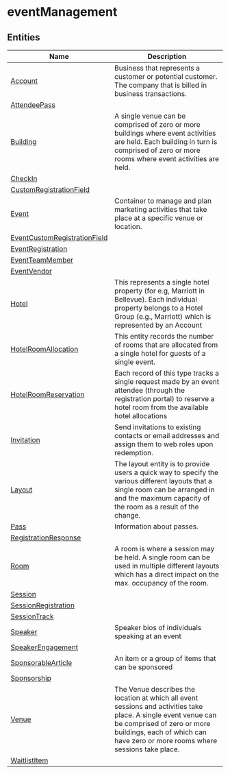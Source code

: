 
# eventManagement


## Entities

|Name|Description|
|---|---|
|[Account](Account.cdm.json)|Business that represents a customer or potential customer. The company that is billed in business transactions.|
|[AttendeePass](AttendeePass.cdm.json)||
|[Building](Building.cdm.json)|A single venue can be comprised of zero or more buildings where event activities are held. Each building in turn is comprised of zero or more rooms where event activities are held.|
|[CheckIn](CheckIn.cdm.json)||
|[CustomRegistrationField](CustomRegistrationField.cdm.json)||
|[Event](Event.cdm.json)|Container to manage and plan marketing activities that take place at a specific venue or location.|
|[EventCustomRegistrationField](EventCustomRegistrationField.cdm.json)||
|[EventRegistration](EventRegistration.cdm.json)||
|[EventTeamMember](EventTeamMember.cdm.json)||
|[EventVendor](EventVendor.cdm.json)||
|[Hotel](Hotel.cdm.json)|This represents a single hotel property (for e.g, Marriott in Bellevue). Each individual property belongs to a Hotel Group (e.g., Marriott) which is represented by an Account|
|[HotelRoomAllocation](HotelRoomAllocation.cdm.json)|This entity records the number of rooms that are allocated from a single hotel for guests of a single event.|
|[HotelRoomReservation](HotelRoomReservation.cdm.json)|Each record of this type tracks a single request made by an event attendee (through the registration portal) to reserve a hotel room from the available hotel allocations|
|[Invitation](Invitation.cdm.json)|Send invitations to existing contacts or email addresses and assign them to web roles upon redemption.|
|[Layout](Layout.cdm.json)|The layout entity is to provide users a quick way to specify the various different layouts that a single room can be arranged in and the maximum capacity of the room as a result of the change.|
|[Pass](Pass.cdm.json)|Information about passes.|
|[RegistrationResponse](RegistrationResponse.cdm.json)||
|[Room](Room.cdm.json)|A room is where a session may be held. A single room can be used in multiple different layouts which has a direct impact on the max. occupancy of the room.|
|[Session](Session.cdm.json)||
|[SessionRegistration](SessionRegistration.cdm.json)||
|[SessionTrack](SessionTrack.cdm.json)||
|[Speaker](Speaker.cdm.json)|Speaker bios of individuals speaking at an event|
|[SpeakerEngagement](SpeakerEngagement.cdm.json)||
|[SponsorableArticle](SponsorableArticle.cdm.json)|An item or a group of items that can be sponsored|
|[Sponsorship](Sponsorship.cdm.json)||
|[Venue](Venue.cdm.json)|The Venue describes the location at which all event sessions and activities take place. A single event venue can be comprised of zero or more buildings, each of which can have zero or more rooms where sessions take place.|
|[WaitlistItem](WaitlistItem.cdm.json)||
